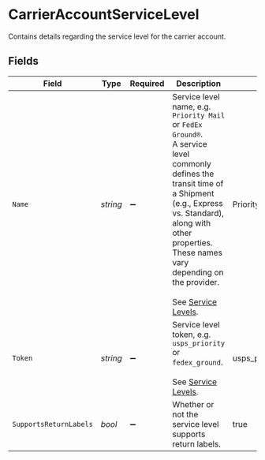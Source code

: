 # CarrierAccountServiceLevel

Contains details regarding the service level for the carrier account.


## Fields

| Field                                                                                                                                                                                                                                                                                           | Type                                                                                                                                                                                                                                                                                            | Required                                                                                                                                                                                                                                                                                        | Description                                                                                                                                                                                                                                                                                     | Example                                                                                                                                                                                                                                                                                         |
| ----------------------------------------------------------------------------------------------------------------------------------------------------------------------------------------------------------------------------------------------------------------------------------------------- | ----------------------------------------------------------------------------------------------------------------------------------------------------------------------------------------------------------------------------------------------------------------------------------------------- | ----------------------------------------------------------------------------------------------------------------------------------------------------------------------------------------------------------------------------------------------------------------------------------------------- | ----------------------------------------------------------------------------------------------------------------------------------------------------------------------------------------------------------------------------------------------------------------------------------------------- | ----------------------------------------------------------------------------------------------------------------------------------------------------------------------------------------------------------------------------------------------------------------------------------------------- |
| `Name`                                                                                                                                                                                                                                                                                          | *string*                                                                                                                                                                                                                                                                                        | :heavy_minus_sign:                                                                                                                                                                                                                                                                              | Service level name, e.g. `Priority Mail` or `FedEx Ground®`. <br/>A service level commonly defines the transit time of a Shipment (e.g., Express vs. Standard), along with other properties. <br/>These names vary depending on the provider.<br><br/>See <a href="#tag/Service-Levels">Service Levels</a>. | Priority Mail Express                                                                                                                                                                                                                                                                           |
| `Token`                                                                                                                                                                                                                                                                                         | *string*                                                                                                                                                                                                                                                                                        | :heavy_minus_sign:                                                                                                                                                                                                                                                                              | Service level token, e.g. `usps_priority` or `fedex_ground`.<br><br/>See <a href="#tag/Service-Levels">Service Levels</a>.                                                                                                                                                                      | usps_priority_express                                                                                                                                                                                                                                                                           |
| `SupportsReturnLabels`                                                                                                                                                                                                                                                                          | *bool*                                                                                                                                                                                                                                                                                          | :heavy_minus_sign:                                                                                                                                                                                                                                                                              | Whether or not the service level supports return labels.                                                                                                                                                                                                                                        | true                                                                                                                                                                                                                                                                                            |